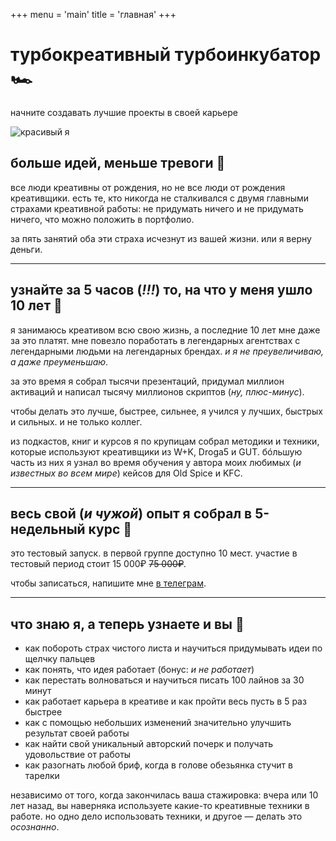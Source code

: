 +++
menu = 'main'
title = 'главная'
+++

# турбокреативный турбоинкубатор 🏎️
начните создавать лучшие проекты в своей карьере

![красивый я](./self.jpeg)

## больше идей, меньше тревоги 🫣
все люди креативны от рождения, но не все люди от рождения креативщики. есть те, кто никогда не сталкивался с двумя главными страхами креативной работы: не придумать ничего и не придумать ничего, что можно положить в портфолио.

за пять занятий оба эти страха исчезнут из вашей жизни. или я верну деньги.
___

## узнайте за 5 часов (_!!!_) то, на что у меня ушло 10 лет 🚀
я занимаюсь креативом всю свою жизнь, а последние 10 лет мне даже за это платят. мне повезло поработать в легендарных агентствах с легендарными людьми на легендарных брендах. _и я не преувеличиваю, а даже преуменьшаю_.

за это время я собрал тысячи презентаций, придумал миллион активаций и написал тысячу миллионов скриптов (_ну, плюс-минус_).

чтобы делать это лучше, быстрее, сильнее, я учился у лучших, быстрых и сильных. и не только коллег.

из подкастов, книг и курсов я по крупицам собрал методики и техники, которые используют креативщики из W+K, Droga5 и GUT. бóльшую часть из них я узнал во время обучения у автора моих любимых (_и известных во всем мире_) кейсов для Old Spice и KFC.

___

## весь свой (_и чужой_) опыт я собрал в 5-недельный курс 🍔
это тестовый запуск. в первой группе доступно 10 мест. участие в тестовый период стоит 15 000₽ ~~75 000₽~~.

чтобы записаться, напишите мне [в телеграм](https://martyuk.t.me/).
___

## что знаю я, а теперь узнаете и вы 🌚

- как побороть страх чистого листа и научиться придумывать идеи по щелчку пальцев
- как понять, что идея работает (бонус: _и не работает_)
- как перестать волноваться и научиться писать 100 лайнов за 30 минут
- как работает карьера в креативе и как пройти весь пусть в 5 раз быстрее
- как с помощью небольших изменений значительно улучшить результат своей работы
- как найти свой уникальный авторский почерк и получать удовольствие от работы
- как разогнать любой бриф, когда в голове обезьянка стучит в тарелки

независимо от того, когда закончилась ваша стажировка: вчера или 10 лет назад, вы наверняка используете какие-то креативные техники в работе. но одно дело использовать техники, и другое — делать это _осознанно_.